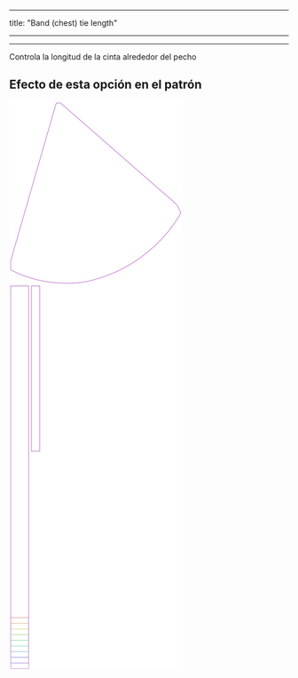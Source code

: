 - - -
title: "Band (chest) tie length"
- - -

---

Controla la longitud de la cinta alrededor del pecho

## Efecto de esta opción en el patrón

![Esta imagen muestra el efecto de esta opción superponiendo varias variantes que tienen un valor diferente para esta opción](bee_bandtielength_sample.svg "Efecto de esta opción en el patrón")
